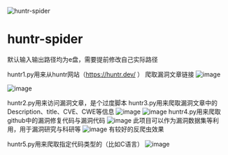 ![huntr-spider](https://socialify.git.ci/xulei1112/huntr-spider/image?font=Source%20Code%20Pro&language=1&logo=https%3A%2F%2Favatars.githubusercontent.com%2Fu%2F64565724%3Fv%3D4&name=1&pattern=Overlapping%20Hexagons&theme=Dark)
# huntr-spider
默认输入输出路径均为e盘，需要提前修改自己实际路径


huntr1.py用来从huntr网站（https://huntr.dev/ ）
爬取漏洞文章链接
![image](https://user-images.githubusercontent.com/64565724/230029991-d921541a-cb6b-4e0d-92f3-b75fc11c6fc0.png)

![image](https://user-images.githubusercontent.com/64565724/230029555-6a63c661-de7a-4e9f-bf03-93e0c3b7d55c.png)


huntr2.py用来访问漏洞文章，是个过度脚本
huntr3.py用来爬取漏洞文章中的Description、title、CVE、CWE等信息
![image](https://user-images.githubusercontent.com/64565724/230030070-832e9354-9f04-47fd-8faa-16ada760f4ea.png)
![image](https://user-images.githubusercontent.com/64565724/230030415-602f7d7d-8d08-4609-bae6-3e7c35085cef.png)
huntr4.py用来爬取github中的漏洞修复代码与漏洞代码
![image](https://user-images.githubusercontent.com/64565724/230030662-6b583475-6054-4b1d-bd29-6eda44765459.png)
此项目可以作为漏洞数据集等利用，用于漏洞研究与科研等
![image](https://user-images.githubusercontent.com/64565724/230545240-b1cf7718-c70f-41c4-bf00-5826c2373364.png)
有较好的反爬虫效果

huntr5.py用来爬取指定代码类型的（比如C语言）
![image](https://user-images.githubusercontent.com/64565724/231428910-f8329278-43ca-434a-a469-91b35db92282.png)
